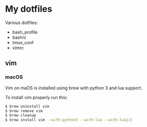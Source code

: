 # My dotfiles
Various dotfiles:
* bash_profile
* bashrc
* tmux_conf
* vimrc


## vim

### macOS
Vim on maOS is installed using brew with python 3 and lua support.

To install vim properly run this:

```bash
$ brew uninstall vim
$ brew remove vim
$ brew cleanup
$ brew install vim --with-python3 --with-lua --with-luajit
```
